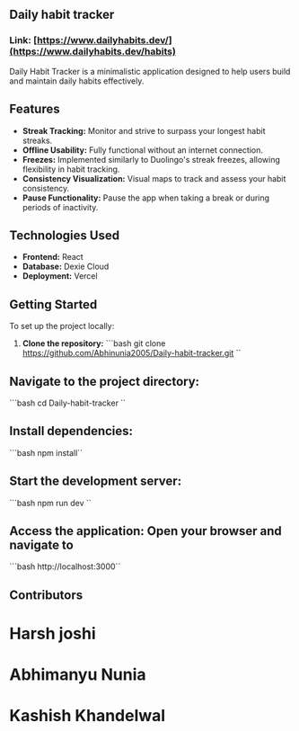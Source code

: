

## Daily habit tracker

### Link: [https://www.dailyhabits.dev/](https://www.dailyhabits.dev/habits)

Daily Habit Tracker is a minimalistic application designed to help users build and maintain daily habits effectively.

## Features

- **Streak Tracking:** Monitor and strive to surpass your longest habit streaks.
- **Offline Usability:** Fully functional without an internet connection.
- **Freezes:** Implemented similarly to Duolingo's streak freezes, allowing flexibility in habit tracking.
- **Consistency Visualization:** Visual maps to track and assess your habit consistency.
- **Pause Functionality:** Pause the app when taking a break or during periods of inactivity.

## Technologies Used

- **Frontend:** React
- **Database:** Dexie Cloud
- **Deployment:** Vercel

## Getting Started

To set up the project locally:

1. **Clone the repository:**
   ```bash git clone https://github.com/Abhinunia2005/Daily-habit-tracker.git ``

## Navigate to the project directory:
```bash cd Daily-habit-tracker ``

## Install dependencies:
```bash npm install``
## Start the development server:
```bash npm run dev ``
## Access the application: Open your browser and navigate to
```bash http://localhost:3000``
## Contributors
# Harsh joshi
# Abhimanyu Nunia
# Kashish Khandelwal




